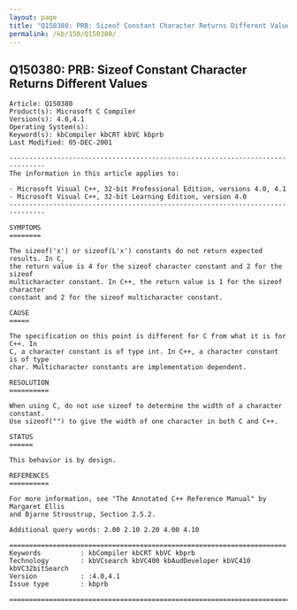 ```yaml
---
layout: page
title: "Q150380: PRB: Sizeof Constant Character Returns Different Values"
permalink: /kb/150/Q150380/
---
```


## Q150380: PRB: Sizeof Constant Character Returns Different Values

	Article: Q150380
	Product(s): Microsoft C Compiler
	Version(s): 4.0,4.1
	Operating System(s): 
	Keyword(s): kbCompiler kbCRT kbVC kbprb
	Last Modified: 05-DEC-2001
	
	-------------------------------------------------------------------------------
	The information in this article applies to:
	
	- Microsoft Visual C++, 32-bit Professional Edition, versions 4.0, 4.1 
	- Microsoft Visual C++, 32-bit Learning Edition, version 4.0 
	-------------------------------------------------------------------------------
	
	SYMPTOMS
	========
	
	The sizeof('x') or sizeof(L'x') constants do not return expected results. In C,
	the return value is 4 for the sizeof character constant and 2 for the sizeof
	multicharacter constant. In C++, the return value is 1 for the sizeof character
	constant and 2 for the sizeof multicharacter constant.
	
	CAUSE
	=====
	
	The specification on this point is different for C from what it is for C++. In
	C, a character constant is of type int. In C++, a character constant is of type
	char. Multicharacter constants are implementation dependent.
	
	RESOLUTION
	==========
	
	When using C, do not use sizeof to determine the width of a character constant.
	Use sizeof("") to give the width of one character in both C and C++.
	
	STATUS
	======
	
	This behavior is by design.
	
	REFERENCES
	==========
	
	For more information, see "The Annotated C++ Reference Manual" by Margaret Ellis
	and Bjarne Stroustrup, Section 2.5.2.
	
	Additional query words: 2.00 2.10 2.20 4.00 4.10
	
	======================================================================
	Keywords          : kbCompiler kbCRT kbVC kbprb 
	Technology        : kbVCsearch kbVC400 kbAudDeveloper kbVC410 kbVC32bitSearch
	Version           : :4.0,4.1
	Issue type        : kbprb
	
	=============================================================================
	
